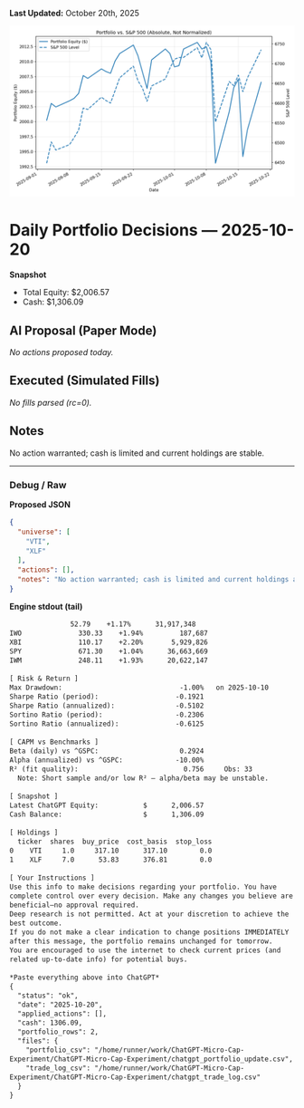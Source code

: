**Last Updated:** October 20th, 2025

![Latest Performance Results](Results.png)

# Daily Portfolio Decisions — 2025-10-20

**Snapshot**
- Total Equity: $2,006.57
- Cash: $1,306.09

## AI Proposal (Paper Mode)
_No actions proposed today._

## Executed (Simulated Fills)
_No fills parsed (rc=0)._

## Notes
No action warranted; cash is limited and current holdings are stable.

---
### Debug / Raw
**Proposed JSON**
```json
{
  "universe": [
    "VTI",
    "XLF"
  ],
  "actions": [],
  "notes": "No action warranted; cash is limited and current holdings are stable."
}
```

**Engine stdout (tail)**
```
               52.79    +1.17%      31,917,348
IWO              330.33    +1.94%         187,687
XBI              110.17    +2.20%       5,929,826
SPY              671.30    +1.04%      36,663,669
IWM              248.11    +1.93%      20,622,147

[ Risk & Return ]
Max Drawdown:                             -1.00%   on 2025-10-10
Sharpe Ratio (period):                   -0.1921
Sharpe Ratio (annualized):               -0.5102
Sortino Ratio (period):                  -0.2306
Sortino Ratio (annualized):              -0.6125

[ CAPM vs Benchmarks ]
Beta (daily) vs ^GSPC:                    0.2924
Alpha (annualized) vs ^GSPC:             -10.00%
R² (fit quality):                          0.756     Obs: 33
  Note: Short sample and/or low R² — alpha/beta may be unstable.

[ Snapshot ]
Latest ChatGPT Equity:           $      2,006.57
Cash Balance:                    $      1,306.09

[ Holdings ]
  ticker  shares  buy_price  cost_basis  stop_loss
0    VTI     1.0     317.10      317.10        0.0
1    XLF     7.0      53.83      376.81        0.0

[ Your Instructions ]
Use this info to make decisions regarding your portfolio. You have complete control over every decision. Make any changes you believe are beneficial—no approval required.
Deep research is not permitted. Act at your discretion to achieve the best outcome.
If you do not make a clear indication to change positions IMMEDIATELY after this message, the portfolio remains unchanged for tomorrow.
You are encouraged to use the internet to check current prices (and related up-to-date info) for potential buys.

*Paste everything above into ChatGPT*
{
  "status": "ok",
  "date": "2025-10-20",
  "applied_actions": [],
  "cash": 1306.09,
  "portfolio_rows": 2,
  "files": {
    "portfolio_csv": "/home/runner/work/ChatGPT-Micro-Cap-Experiment/ChatGPT-Micro-Cap-Experiment/chatgpt_portfolio_update.csv",
    "trade_log_csv": "/home/runner/work/ChatGPT-Micro-Cap-Experiment/ChatGPT-Micro-Cap-Experiment/chatgpt_trade_log.csv"
  }
}

```